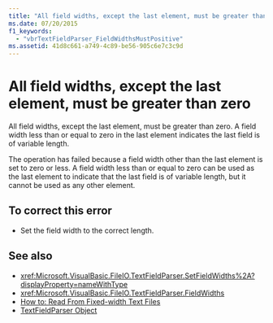 ```yaml
---
title: "All field widths, except the last element, must be greater than zero"
ms.date: 07/20/2015
f1_keywords: 
  - "vbrTextFieldParser_FieldWidthsMustPositive"
ms.assetid: 41d8c661-a749-4c89-be56-905c6e7c3c9d
---
```

# All field widths, except the last element, must be greater than zero
All field widths, except the last element, must be greater than zero. A field width less than or equal to zero in the last element indicates the last field is of variable length.  
  
 The operation has failed because a field width other than the last element is set to zero or less. A field width less than or equal to zero can be used as the last element to indicate that the last field is of variable length, but it cannot be used as any other element.  
  
## To correct this error  
  
- Set the field width to the correct length.  
  
## See also

- <xref:Microsoft.VisualBasic.FileIO.TextFieldParser.SetFieldWidths%2A?displayProperty=nameWithType>
- <xref:Microsoft.VisualBasic.FileIO.TextFieldParser.FieldWidths>
- [How to: Read From Fixed-width Text Files](../../visual-basic/developing-apps/programming/drives-directories-files/how-to-read-from-fixed-width-text-files.md)
- [TextFieldParser Object](../../visual-basic/language-reference/objects/textfieldparser-object.md)
